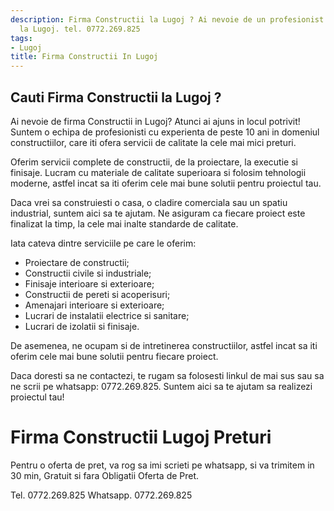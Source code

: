 ```yaml
---
description: Firma Constructii la Lugoj ? Ai nevoie de un profesionist in Firma Constructii
  la Lugoj. tel. 0772.269.825
tags:
- Lugoj
title: Firma Constructii In Lugoj
---
```



## Cauti Firma Constructii la Lugoj ?

Ai nevoie de firma Constructii in Lugoj? Atunci ai ajuns in locul potrivit! Suntem o echipa de profesionisti cu experienta de peste 10 ani in domeniul constructiilor, care iti ofera servicii de calitate la cele mai mici preturi. 

Oferim servicii complete de constructii, de la proiectare, la executie si finisaje. Lucram cu materiale de calitate superioara si folosim tehnologii moderne, astfel incat sa iti oferim cele mai bune solutii pentru proiectul tau. 

Daca vrei sa construiesti o casa, o cladire comerciala sau un spatiu industrial, suntem aici sa te ajutam. Ne asiguram ca fiecare proiect este finalizat la timp, la cele mai inalte standarde de calitate. 

Iata cateva dintre serviciile pe care le oferim: 
- Proiectare de constructii; 
- Constructii civile si industriale; 
- Finisaje interioare si exterioare; 
- Constructii de pereti si acoperisuri; 
- Amenajari interioare si exterioare; 
- Lucrari de instalatii electrice si sanitare; 
- Lucrari de izolatii si finisaje. 

De asemenea, ne ocupam si de intretinerea constructiilor, astfel incat sa iti oferim cele mai bune solutii pentru fiecare proiect. 

Daca doresti sa ne contactezi, te rugam sa folosesti linkul de mai sus sau sa ne scrii pe whatsapp: 0772.269.825. Suntem aici sa te ajutam sa realizezi proiectul tau!

# Firma Constructii Lugoj Preturi
Pentru o oferta de pret, va rog sa imi scrieti pe whatsapp, si va trimitem in 30 min, Gratuit si fara Obligatii Oferta de Pret.

Tel. 0772.269.825
Whatsapp. 0772.269.825
